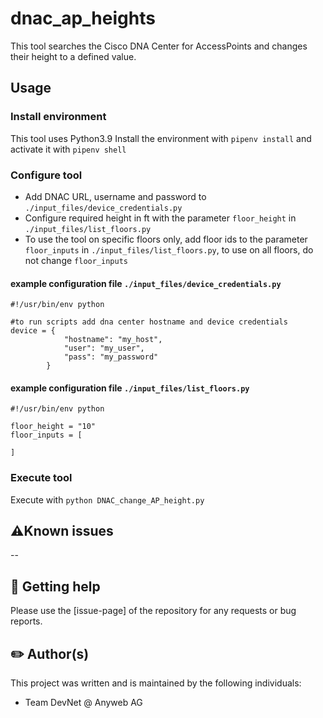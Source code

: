 # dnac_ap_heights

This tool searches the Cisco DNA Center for AccessPoints and changes their height to a defined value.

## Usage

### Install environment

This tool uses Python3.9
Install the environment with `pipenv install` and activate it with `pipenv shell`

### Configure tool

-   Add DNAC URL, username and password to `./input_files/device_credentials.py`
-   Configure required height in ft with the parameter `floor_height` in `./input_files/list_floors.py`
-   To use the tool on specific floors only, add floor ids to the parameter `floor_inputs` in `./input_files/list_floors.py`,
    to use on all floors, do not change `floor_inputs`

#### example configuration file `./input_files/device_credentials.py`

```
#!/usr/bin/env python

#to run scripts add dna center hostname and device credentials
device = {
			"hostname": "my_host",
			"user": "my_user",
			"pass": "my_password"
		}

```

#### example configuration file `./input_files/list_floors.py`

```
#!/usr/bin/env python

floor_height = "10"
floor_inputs = [

]
```

### Execute tool

Execute with `python DNAC_change_AP_height.py`

## ⚠️Known issues

--

## 📯 Getting help

Please use the [issue-page] of the repository for any requests or bug reports.

## ✏️ Author(s)

This project was written and is maintained by the following individuals:

-   Team DevNet @ Anyweb AG
